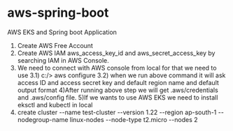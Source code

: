# aws-spring-boot
AWS EKS and Spring boot Application

1) Create AWS Free Account
2) Create AWS IAM aws_access_key_id and aws_secret_access_key by searching IAM in AWS Console.
3) We need to connect with AWS console from local for that we need to use 
    3.1) c:/> aws configure 
    3.2) when we run above command it will ask access ID and access secret key and default region name and default output format
4)After running above step we will get .aws/credentials and .aws/config file.
5)If we wants to use AWS EKS we need to install eksctl and kubectl in local
6) create cluster --name test-cluster --version 1.22 --region ap-south-1 --nodegroup-name linux-nodes --node-type t2.micro --nodes 2
